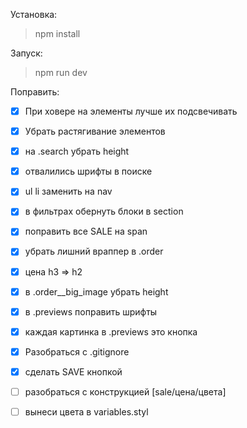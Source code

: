 Установка:
> npm install

Запуск:
> npm run dev

Поправить:

- [x] При ховере на элементы лучше их подсвечивать
- [x] Убрать растягивание элементов
- [x] на .search убрать height
- [x] отвалились шрифты в поиске
- [x] ul li заменить на nav
- [x] в фильтрах обернуть блоки в section
- [x] поправить все SALE на span
- [x] убрать лишний враппер в .order
- [x] цена h3 => h2
- [x] в .order__big_image убрать height
- [x] в .previews поправить шрифты
- [x] каждая картинка в .previews это кнопка
- [x] Разобраться с .gitignore
- [x] сделать SAVE кнопкой
- [ ] разобраться с конструкцией [sale/цена/цвета]
- [ ] вынеси цвета в variables.styl

